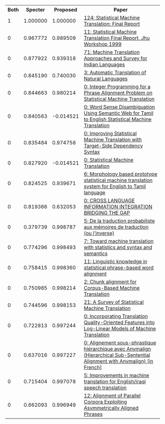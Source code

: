 <html><table><tr>
<th>Both</th>
<th>Specter</th>
<th>Proposed</th>
<th>Paper</th>
</tr>
<tr>
<td>1</td>
<td>1.000000</td>
<td>1.000000</td>
<td><a href="https://www.semanticscholar.org/paper/4ead7f9d42cf3b6f886dda0ae1a7f5f036457f8b">124: Statistical Machine Translation: Final Report</a></td>
</tr>
<tr>
<td>0</td>
<td>0.967772</td>
<td>0.989509</td>
<td><a href="https://www.semanticscholar.org/paper/eb24fb75a0e816515c66154d1cc5a03abd1bc9ee">11: Statistical Machine Translation Final Report, Jhu Workshop 1999</a></td>
</tr>
<tr>
<td>0</td>
<td>0.877922</td>
<td>0.939318</td>
<td><a href="https://www.semanticscholar.org/paper/303ce3f236ea352b1fcf59f4590474008ad52056">71: Machine Translation Approaches and Survey for Indian Languages</a></td>
</tr>
<tr>
<td>0</td>
<td>0.845190</td>
<td>0.740030</td>
<td><a href="https://www.semanticscholar.org/paper/f5da6848c42118859c2854e32a720ac96c888ef5">3: Automatic Translation of Natural Languages</a></td>
</tr>
<tr>
<td>0</td>
<td>0.844663</td>
<td>0.980214</td>
<td><a href="https://www.semanticscholar.org/paper/e913bb14319392a36b98198930c565d728c16aef">0: Integer Programming for a Phrase Alignment Problem on Statistical Machine Translation</a></td>
</tr>
<tr>
<td>0</td>
<td>0.840563</td>
<td>-0.014521</td>
<td><a href="https://www.semanticscholar.org/paper/22b92cee2b865f8ea7da90bf95678be39f17bb5e">0: Word Sense Disambiguation Using Semantic Web for Tamil to English Statistical Machine Translation</a></td>
</tr>
<tr>
<td>0</td>
<td>0.835484</td>
<td>0.974758</td>
<td><a href="https://www.semanticscholar.org/paper/62f2b5864c58c86657b65fe1a3f3781335a179b5">0: Improving Statistical Machine Translation with Target-Side Dependency Syntax</a></td>
</tr>
<tr>
<td>0</td>
<td>0.827920</td>
<td>-0.014521</td>
<td><a href="https://www.semanticscholar.org/paper/ac5c5d36c6fa7014b9bda8c995fcd8d5d87ffdfa">0: Statistical Machine Translation</a></td>
</tr>
<tr>
<td>0</td>
<td>0.824525</td>
<td>0.939671</td>
<td><a href="https://www.semanticscholar.org/paper/f0221259e957adae16414f44471c48cb738d2346">6: Morphology based prototype statistical machine translation system for English to Tamil language</a></td>
</tr>
<tr>
<td>0</td>
<td>0.819366</td>
<td>0.632053</td>
<td><a href="https://www.semanticscholar.org/paper/933e6d5d53e9891caf0167bcd2fe6621464f7b7b">0: CROSS LANGUAGE INFORMATION INTEGRATION BRIDGING THE GAP</a></td>
</tr>
<tr>
<td>0</td>
<td>0.379739</td>
<td>0.998787</td>
<td><a href="https://www.semanticscholar.org/paper/4574190d6360bdafe6a27076d3e90ed1e0654a75">5: De la traduction probabiliste aux mémoires de traduction (ou l’inverse)</a></td>
</tr>
<tr>
<td>0</td>
<td>0.774296</td>
<td>0.998493</td>
<td><a href="https://www.semanticscholar.org/paper/4a73d95cd3261d889874b16107f8bade15a64ad2">7: Toward machine translation with statistics and syntax and semantics</a></td>
</tr>
<tr>
<td>0</td>
<td>0.758415</td>
<td>0.998360</td>
<td><a href="https://www.semanticscholar.org/paper/2c560ca8bab313c45145363ede75e8723947aeb3">11: Linguistic knowledge in statistical phrase-based word alignment</a></td>
</tr>
<tr>
<td>0</td>
<td>0.750985</td>
<td>0.998214</td>
<td><a href="https://www.semanticscholar.org/paper/6013580cbcb18a17fd1d845198c14d335c9d48a8">2: Chunk alignment for Corpus-Based Machine Translation</a></td>
</tr>
<tr>
<td>0</td>
<td>0.744596</td>
<td>0.998153</td>
<td><a href="https://www.semanticscholar.org/paper/d5a6db07209c374ba610c67b42a4d765369378d5">21: A Survey of Statistical Machine Translation</a></td>
</tr>
<tr>
<td>0</td>
<td>0.722813</td>
<td>0.997244</td>
<td><a href="https://www.semanticscholar.org/paper/507703857d9f118755f9e3641e14eeb51c185b82">0: Incorporating Translation Quality-Oriented Features into Log-Linear Models of Machine Translation</a></td>
</tr>
<tr>
<td>0</td>
<td>0.637016</td>
<td>0.997227</td>
<td><a href="https://www.semanticscholar.org/paper/6936aaac6979f6c2e49fed8fdf6c9f8626a1465a">0: Alignement sous-phrastique hiérarchique avec Anymalign (Hierarchical Sub-Sentential Alignment with Anymalign) [in French]</a></td>
</tr>
<tr>
<td>0</td>
<td>0.715404</td>
<td>0.997078</td>
<td><a href="https://www.semanticscholar.org/paper/aee23d4a620a3ae4258c4efcd76316d6310c54b9">5: Improvements in machine translation for English/iraqi speech translation</a></td>
</tr>
<tr>
<td>0</td>
<td>0.662093</td>
<td>0.996949</td>
<td><a href="https://www.semanticscholar.org/paper/7d71dabadfaf00f746710e4972973f921752b496">12: Alignment of Parallel Corpora Exploiting Asymmetrically Aligned Phrases</a></td>
</tr>
</table></html>
